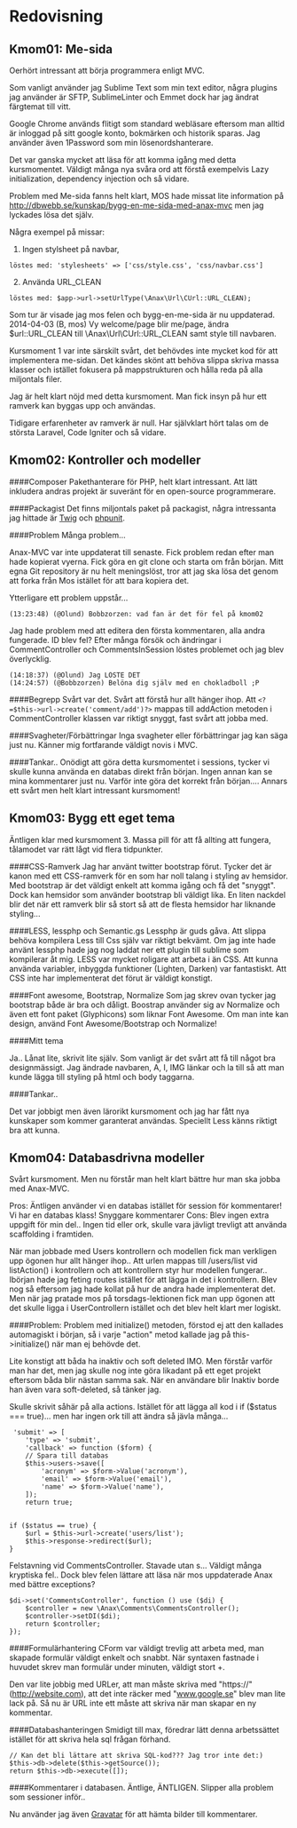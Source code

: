 Redovisning
====================================

Kmom01: Me-sida
------------------------------------
Oerhört intressant att börja programmera enligt MVC.


Som vanligt använder jag Sublime Text som min text editor, några plugins jag använder är SFTP, SublimeLinter och Emmet dock har jag ändrat färgtemat till vitt.

Google Chrome används flitigt som standard webläsare eftersom man alltid är inloggad på sitt google konto, bokmärken och historik sparas. Jag använder även 1Password som min lösenordshanterare.

Det var ganska mycket att läsa för att komma igång med detta kursmomentet. Väldigt många nya svåra ord att förstå exempelvis Lazy initialization, dependency injection och så vidare.


Problem med Me-sida fanns helt klart, MOS hade missat lite information på http://dbwebb.se/kunskap/bygg-en-me-sida-med-anax-mvc men jag lyckades lösa det själv.

Några exempel på missar:

1. Ingen stylsheet på navbar,

`löstes med: 'stylesheets' => ['css/style.css', 'css/navbar.css'] `

2. Använda URL_CLEAN

`löstes med: $app->url->setUrlType(\Anax\Url\CUrl::URL_CLEAN);`

Som tur är visade jag mos felen och bygg-en-me-sida är nu uppdaterad.
2014-04-03 (B, mos) Vy welcome/page blir me/page, ändra $url::URL_CLEAN till \Anax\Url\CUrl::URL_CLEAN samt style till navbaren.

Kursmoment 1 var inte särskilt svårt, det behövdes inte mycket kod för att implementera me-sidan. Det kändes skönt att behöva slippa skriva massa klasser och istället fokusera på mappstrukturen och hålla reda på alla miljontals filer.

Jag är helt klart nöjd med detta kursmoment. Man fick insyn på hur ett ramverk kan byggas upp och användas.

Tidigare erfarenheter av ramverk är null. Har självklart hört talas om de största Laravel, Code Igniter och så vidare.



Kmom02: Kontroller och modeller
------------------------------------

####Composer
Pakethanterare för PHP, helt klart intressant. Att lätt inkludera andras projekt är suveränt för en open-source programmerare.

####Packagist
Det finns miljontals paket på packagist, några intressanta jag hittade är [Twig](https://packagist.org/packages/twig/twig "Twig") och [phpunit](https://packagist.org/packages/phpunit/phpunit "phpunit").


####Problem
Många problem...

Anax-MVC var inte uppdaterat till senaste. Fick problem redan efter man hade kopierat vyerna. Fick göra en git clone och starta om från början. Mitt egna Git repository är nu helt meningslöst, tror att jag ska lösa det genom att forka från Mos istället för att bara kopiera det.

Ytterligare ett problem uppstår...

`(13:23:48) (@Olund) Bobbzorzen: vad fan är det för fel på kmom02`

Jag hade problem med att editera den första kommentaren, alla andra fungerade. ID blev fel? Efter många försök och ändringar i CommentController och CommentsInSession löstes problemet och jag blev överlycklig.

```
(14:18:37) (@Olund) Jag LÖSTE DET
(14:24:57) (@Bobbzorzen) Belöna dig själv med en chokladboll ;P
```
####Begrepp
Svårt var det. Svårt att förstå hur allt hänger ihop.
Att `<?=$this->url->create('comment/add')?>` mappas till addAction metoden i CommentController klassen var riktigt snyggt, fast svårt att jobba med.

####Svagheter/Förbättringar
Inga svagheter eller förbättringar jag kan säga just nu. Känner mig fortfarande väldigt novis i MVC.


####Tankar..
Onödigt att göra detta kursmomentet i sessions, tycker vi skulle kunna använda en databas direkt från början. Ingen annan kan se mina kommentarer just nu. Varför inte göra det korrekt från början....
Annars ett svårt men helt klart intressant kursmoment!



Kmom03: Bygg ett eget tema
------------------------------------
Äntligen klar med kursmoment 3. Massa pill för att få allting att fungera, tålamodet var rätt lågt vid flera tidpunkter.




####CSS-Ramverk
Jag har använt twitter bootstrap förut. Tycker det är kanon med ett CSS-ramverk för en som har noll talang i styling av hemsidor. Med bootstrap är det väldigt enkelt att komma igång och få det "snyggt". Dock kan hemsidor som använder bootstrap bli väldigt lika. En liten nackdel blir det när ett ramverk blir så stort så att de flesta hemsidor har liknande styling...


####LESS, lessphp och Semantic.gs
Lessphp är guds gåva. Att slippa behöva kompilera Less till Css själv var riktigt bekvämt. Om jag inte hade använt lessphp hade jag nog laddat ner ett plugin till sublime som kompilerar åt mig.
LESS var mycket roligare att arbeta i än CSS. Att kunna använda variabler, inbyggda funktioner (Lighten, Darken) var fantastiskt. Att CSS inte har implementerat det förut är väldigt konstigt.


####Font awesome, Bootstrap, Normalize
Som jag skrev ovan tycker jag bootstrap både är bra och dåligt. Boostrap använder sig av Normalize och även ett font paket (Glyphicons) som liknar Font Awesome.
Om man inte kan design, använd Font Awesome/Bootstrap och Normalize!

####Mitt tema

Ja.. Lånat lite, skrivit lite själv.
Som vanligt är det svårt att få till något bra designmässigt.
Jag ändrade navbaren, A, I, IMG länkar och la till så att man kunde lägga till styling på html och body taggarna.


####Tankar..

Det var jobbigt men även lärorikt kursmoment och jag har fått nya kunskaper som kommer garanterat användas. Speciellt Less känns riktigt bra att kunna.



Kmom04: Databasdrivna modeller
------------------------------------
Svårt kursmoment. Men nu förstår man helt klart bättre hur man ska jobba med Anax-MVC.

Pros:
    Äntligen använder vi en databas istället för session för kommentarer!
    Vi har en databas klass!
    Snyggare kommentarer
Cons:
    Blev ingen extra uppgift för min del.. Ingen tid eller ork, skulle vara jävligt trevligt att använda scaffolding i framtiden.

När man jobbade med Users kontrollern och modellen fick man verkligen upp ögonen hur allt hänger ihop..
Att urlen mappas till /users/list vid listAction() i kontrollern och att kontrollern styr hur modellen fungerar..
Ibörjan hade jag feting routes istället för att lägga in det i kontrollern. Blev nog så eftersom jag hade kollat på hur de andra hade implementerat det.
Men när jag pratade mos på torsdags-lektionen fick man upp ögonen att det skulle ligga i UserControllern istället och det blev helt klart mer logiskt.


####Problem:
Problem med initialize() metoden, förstod ej att den kallades automagiskt i början,
så i varje "action" metod kallade jag på this->initialize() när man ej behövde det.

Lite konstigt att båda ha inaktiv och soft deleted IMO.
Men förstår varför man har det, men jag skulle nog inte göra likadant på ett eget projekt eftersom båda blir nästan samma sak.
När en användare blir Inaktiv borde han även vara soft-deleted, så tänker jag.


Skulle skrivit såhär på alla actions.
Istället för att lägga all kod i if ($status === true)...
men har ingen ork till att ändra så jävla många...
```
 'submit' => [
    'type' => 'submit',
    'callback' => function ($form) {
    // Spara till databas
    $this->users->save([
        'acronym' => $form->Value('acronym'),
        'email' => $form->Value('email'),
        'name' => $form->Value('name'),
    ]);
    return true;


if ($status == true) {
    $url = $this->url->create('users/list');
    $this->response->redirect($url);
}

```


Felstavning vid CommentsController. Stavade utan s... Väldigt många kryptiska fel.. Dock blev felen lättare att läsa
när mos uppdaterade Anax med bättre exceptions?
```
$di->set('CommentsController', function () use ($di) {
    $controller = new \Anax\Comments\CommentsController();
    $controller->setDI($di);
    return $controller;
});
```



####Formulärhantering
CForm var väldigt trevlig att arbeta med, man skapade formulär väldigt enkelt och snabbt.
När syntaxen fastnade i huvudet skrev man formulär under minuten, väldigt stort +.

Den var lite jobbig med URLer, att man måste skriva med "https://" (http://website.com), att det inte räcker med "www.google.se"
blev man lite lack på. Så nu är URL inte ett måste att skriva när man skapar en ny kommentar.

####Databashanteringen
Smidigt till max, föredrar lätt denna arbetssättet istället för att skriva hela sql frågan förhand.


```
// Kan det bli lättare att skriva SQL-kod??? Jag tror inte det:)
$this->db->delete($this->getSource());
return $this->db->execute([]);
```

####Kommentarer i databasen.
Äntlige, ÄNTLIGEN. Slipper alla problem som sessioner inför..


Nu använder jag även  [Gravatar](http://sv.gravatar.com/) för att hämta bilder till kommentarer.


